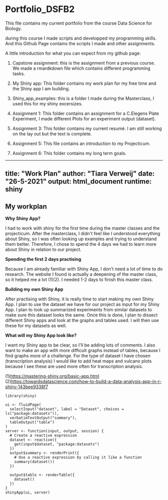 # Portfolio_DSFB2
This file contains my current portfolio from the course Data Science for Biology.

during this course I made scripts and developped my programming skills. And this Github Page contains the scripts I made and other assignments.

A little introduction for what you can expect from my github page:

1. Capstone assignment: this is the assignment from a previous course. We made a rmardkdown file which contains different programming tasks.

2. My Shiny app: This folder contains my work plan for my free time and the Shiny app I am building.

3. Shiny_app_examples: this is a folder I made during the Masterclass, I used this for my shiny excersizes.

4. Assignment 1: This folder contains an assignment for a C.Elegens Plate Experiment, I made different Plots for an experiment output (dataset).

5. Assignment 3: This folder contains my current resumé. I am still working on the lay out but the text is complete.

6. Assignment 5: This file contains an introduction to my Projecticum.  

7. Assignment 6: This folder contains my long term goals. 

---
title: "Work Plan"
author: "Tiara Verweij"
date: "26-5-2021"
output: html_document
runtime: shiny
---

## My workplan

**Why Shiny App?**

I had to work with shiny for the first time during the master classes and the projecticum. After the masterclass, I didn't feel like I understood everything about Shiny, so I was often looking up examples and trying to understand them better. Therefore, I chose to spend the 4 days we had to learn more about Shiny in relation to our project.

**Spending the first 2 days practising**

Because I am already familiar with Shiny App, I don't need a lot of time to do research. The website I found is actually a deepening of the master class, so it helped me a lot (1)(2). I needed 1-2 days to finish this master class. 

**Building my own Shiny App**

After practising with Shiny, it is really time to start making my own Shiny App. I plan to use the dataset we have for our project as input for my Shiny App. I plan to look up summarized experiments from similar datasets to make sure this dataset looks the same. Once this is done, I plan to dissect different Shiny apps and look at the graphs and tables used. I will then use these for my datasets as well. 

**What will my Shiny App look like?**

I want my Shiny app to be clear, so I'll be adding lots of comments. I also want to make an app with more difficult graphs instead of tables, because I find graphs more of a challenge. For the type of dataset I have chosen (transcription analysis) I would like to add heat maps and vulcano plots because I see these are used more often for transcription analysis. 

(1)https://mastering-shiny.org/basic-app.html
(2)https://towardsdatascience.com/how-to-build-a-data-analysis-app-in-r-shiny-143bee9338f7

```{r setup, echo=FALSE}
library(shiny)
```
```{r}
ui <- fluidPage(
  selectInput("dataset", label = "Dataset", choices = ls("package:datasets")),
  verbatimTextOutput("summary"),
  tableOutput("table")
)
server <- function(input, output, session) {
  # Create a reactive expression
  dataset <- reactive({
    get(input$dataset, "package:datasets")
  })
  output$summary <- renderPrint({
    # Use a reactive expression by calling it like a function
    summary(dataset())
  })
  
  output$table <- renderTable({
    dataset()
  })
}
shinyApp(ui, server)
```




